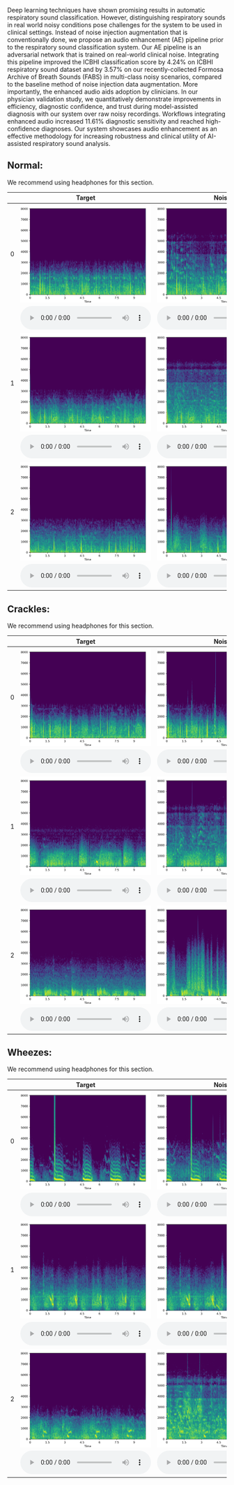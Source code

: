 Deep learning techniques have shown promising results in automatic respiratory sound classification. However, distinguishing respiratory sounds in real world noisy conditions pose challenges for the system to be used in clinical settings. Instead of noise injection augmentation that is conventionally done, we propose an audio enhancement (AE) pipeline prior to the respiratory sound classification system. Our AE pipeline is an adversarial network that is trained on real-world clinical noise.
Integrating this pipeline improved the ICBHI classification score by 4.24% on ICBHI respiratory sound dataset and by 3.57% on our recently-collected Formosa Archive of Breath Sounds (FABS) in multi-class noisy scenarios, compared to the baseline method of noise injection data augmentation. More importantly, the enhanced audio aids adoption by clinicians. In our physician validation study, we quantitatively demonstrate improvements in efficiency, diagnostic confidence, and trust during model-assisted diagnosis with our system over raw noisy recordings. Workflows integrating enhanced audio increased 11.61% diagnostic sensitivity and reached high-confidence diagnoses. Our system showcases audio enhancement as an effective methodology for increasing robustness and clinical utility of AI-assisted respiratory sound analysis. 

## Normal: 

We recommend using headphones for this section.

|          | Target                                                                    |Noisy                                                                      |  MANNER  | CMGAN|
|----------|---------------------------------------------------------------------------|---------------------------------------------------------------------------|----------|------|
| 0| ![](samples/Normal/N0_clean.png)                                         | ![](samples/Normal/N0_noisy.png)                                         | ![](samples/Normal/N0_MANNER.png)                                         |![](samples/Normal/N0_CMGAN.png)                                         |
|    | <audio src="samples/Normal/N0_clean.wav" controls="" preload=""></audio> | <audio src="samples/Normal/N0_noisy.wav" controls="" preload=""></audio> |<audio src="samples/Normal/N0_MANNER.wav" controls="" preload=""></audio>|<audio src="samples/Normal/N0_CMGAN.wav" controls="" preload=""></audio>|
| 1 | ![](samples/Normal/N1_clean.png)                                         | ![](samples/Normal/N1_noisy.png)                                         | ![](samples/Normal/N1_MANNER.png)                                         |![](samples/Normal/N1_CMGAN.png)                                         |
|    | <audio src="samples/Normal/N1_clean.wav" controls="" preload=""></audio> | <audio src="samples/Normal/N1_noisy.wav" controls="" preload=""></audio> |<audio src="samples/Normal/N1_MANNER.wav" controls="" preload=""></audio>|<audio src="samples/Normal/N1_CMGAN.wav" controls="" preload=""></audio>|
| 2 | ![](samples/Normal/N2_clean.png)                                         | ![](samples/Normal/N2_noisy.png)                                         | ![](samples/Normal/N2_MANNER.png)                                         |![](samples/Normal/N2_CMGAN.png)                                         |
|    | <audio src="samples/Normal/N2_clean.wav" controls="" preload=""></audio> | <audio src="samples/Normal/N2_noisy.wav" controls="" preload=""></audio> |<audio src="samples/Normal/N2_MANNER.wav" controls="" preload=""></audio>|<audio src="samples/Normal/N2_CMGAN.wav" controls="" preload=""></audio>|


## Crackles:

We recommend using headphones for this section.

|          | Target                                                                    |Noisy                                                                      |  MANNER  | CMGAN|
|----------|---------------------------------------------------------------------------|---------------------------------------------------------------------------|----------|------|
| 0| ![](samples/Crackle/C0_clean.png)                                         | ![](samples/Crackle/C0_noisy.png)                                         | ![](samples/Crackle/C0_MANNER.png)                                         |![](samples/Crackle/C0_CMGAN.png)                                         |
|    | <audio src="samples/Crackle/C0_clean.wav" controls="" preload=""></audio> | <audio src="samples/Crackle/C0_noisy.wav" controls="" preload=""></audio> |<audio src="samples/Crackle/C0_MANNER.wav" controls="" preload=""></audio>|<audio src="samples/Crackle/C0_CMGAN.wav" controls="" preload=""></audio>|
| 1 | ![](samples/Crackle/C1_clean.png)                                         | ![](samples/Crackle/C1_noisy.png)                                         | ![](samples/Crackle/C1_MANNER.png)                                         |![](samples/Crackle/C1_CMGAN.png)                                         |
|    | <audio src="samples/Crackle/C1_clean.wav" controls="" preload=""></audio> | <audio src="samples/Crackle/C1_noisy.wav" controls="" preload=""></audio> |<audio src="samples/Crackle/C1_MANNER.wav" controls="" preload=""></audio>|<audio src="samples/Crackle/C1_CMGAN.wav" controls="" preload=""></audio>|
| 2 | ![](samples/Crackle/C2_clean.png)                                         | ![](samples/Crackle/C2_noisy.png)                                         | ![](samples/Crackle/C2_MANNER.png)                                         |![](samples/Crackle/C2_CMGAN.png)                                         |
|    | <audio src="samples/Crackle/C2_clean.wav" controls="" preload=""></audio> | <audio src="samples/Crackle/C2_noisy.wav" controls="" preload=""></audio> |<audio src="samples/Crackle/C2_MANNER.wav" controls="" preload=""></audio>|<audio src="samples/Crackle/C2_CMGAN.wav" controls="" preload=""></audio>|


## Wheezes: 

We recommend using headphones for this section.

|          | Target                                                                    |Noisy                                                                      |  MANNER  | CMGAN|
|----------|---------------------------------------------------------------------------|---------------------------------------------------------------------------|----------|------|
| 0| ![](samples/Wheeze/W0_clean.png)                                         | ![](samples/Wheeze/W0_noisy.png)                                         | ![](samples/Wheeze/W0_MANNER.png)                                         |![](samples/Wheeze/W0_CMGAN.png)                                         |
|    | <audio src="samples/Wheeze/W0_clean.wav" controls="" preload=""></audio> | <audio src="samples/Wheeze/W0_noisy.wav" controls="" preload=""></audio> |<audio src="samples/Wheeze/W0_MANNER.wav" controls="" preload=""></audio>|<audio src="samples/Wheeze/W0_CMGAN.wav" controls="" preload=""></audio>|
| 1 | ![](samples/Wheeze/W1_clean.png)                                         | ![](samples/Wheeze/W1_noisy.png)                                         | ![](samples/Wheeze/W1_MANNER.png)                                         |![](samples/Wheeze/W1_CMGAN.png)                                         |
|    | <audio src="samples/Wheeze/W1_clean.wav" controls="" preload=""></audio> | <audio src="samples/Wheeze/W1_noisy.wav" controls="" preload=""></audio> |<audio src="samples/Wheeze/W1_MANNER.wav" controls="" preload=""></audio>|<audio src="samples/Wheeze/W1_CMGAN.wav" controls="" preload=""></audio>|
| 2 | ![](samples/Wheeze/W2_clean.png)                                         | ![](samples/Wheeze/W2_noisy.png)                                         | ![](samples/Wheeze/W2_MANNER.png)                                         |![](samples/Wheeze/W2_CMGAN.png)                                         |
|    | <audio src="samples/Wheeze/W2_clean.wav" controls="" preload=""></audio> | <audio src="samples/Wheeze/W2_noisy.wav" controls="" preload=""></audio> |<audio src="samples/Wheeze/W2_MANNER.wav" controls="" preload=""></audio>|<audio src="samples/Wheeze/W2_CMGAN.wav" controls="" preload=""></audio>|
